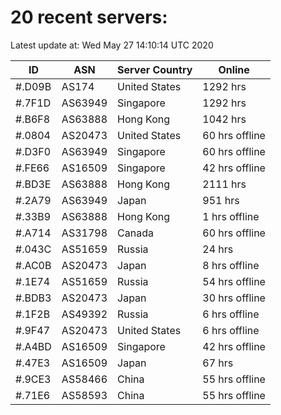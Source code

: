 # 20 recent servers:

Latest update at: Wed May 27 14:10:14 UTC 2020

| ID | ASN | Server Country | Online |
| -- | --- | -------------- | ------ |
| #.D09B | AS174 | United States | 1292 hrs |
| #.7F1D | AS63949 | Singapore | 1292 hrs |
| #.B6F8 | AS63888 | Hong Kong | 1042 hrs |
| #.0804 | AS20473 | United States | 60 hrs offline |
| #.D3F0 | AS63949 | Singapore | 60 hrs offline |
| #.FE66 | AS16509 | Singapore | 42 hrs offline |
| #.BD3E | AS63888 | Hong Kong | 2111 hrs |
| #.2A79 | AS63949 | Japan | 951 hrs |
| #.33B9 | AS63888 | Hong Kong | 1 hrs offline |
| #.A714 | AS31798 | Canada | 60 hrs offline |
| #.043C | AS51659 | Russia | 24 hrs |
| #.AC0B | AS20473 | Japan | 8 hrs offline |
| #.1E74 | AS51659 | Russia | 54 hrs offline |
| #.BDB3 | AS20473 | Japan | 30 hrs offline |
| #.1F2B | AS49392 | Russia | 6 hrs offline |
| #.9F47 | AS20473 | United States | 6 hrs offline |
| #.A4BD | AS16509 | Singapore | 42 hrs offline |
| #.47E3 | AS16509 | Japan | 67 hrs |
| #.9CE3 | AS58466 | China | 55 hrs offline |
| #.71E6 | AS58593 | China | 55 hrs offline |

